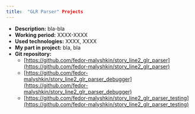 ```yaml
---
title:  "GLR Parser" Projects
---
```


* **Description:** bla-bla
* **Working period:** XXXX-XXXX
* **Used technologies:** XXXX, XXXX
* **My part in project:** bla, bla
* **Git repository:**  
	* [https://github.com/fedor-malyshkin/story_line2_glr_parser](https://github.com/fedor-malyshkin/story_line2_glr_parser)
	* [https://github.com/fedor-malyshkin/story_line2_glr_parser_debugger](https://github.com/fedor-malyshkin/story_line2_glr_parser_debugger)
	* [https://github.com/fedor-malyshkin/story_line2_glr_parser_testing](https://github.com/fedor-malyshkin/story_line2_glr_parser_testing)

